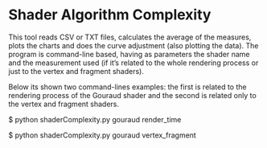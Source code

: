 # Shader Algorithm Complexity

This tool reads CSV or TXT files, calculates the average of the measures, plots the charts and does the
curve adjustment (also plotting the data). The program is command-line based, having as parameters the shader name
and the measurement used (if it’s related to the whole rendering process or just to the vertex and fragment shaders).

Below its shown two command-lines examples: the first is related to the rendering process of the Gouraud shader
and the second is related only to the vertex and fragment shaders.

$ python  shaderComplexity.py gouraud render_time


$ python  shaderComplexity.py gouraud vertex_fragment

